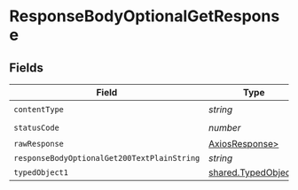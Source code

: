 # ResponseBodyOptionalGetResponse


## Fields

| Field                                                      | Type                                                       | Required                                                   | Description                                                |
| ---------------------------------------------------------- | ---------------------------------------------------------- | ---------------------------------------------------------- | ---------------------------------------------------------- |
| `contentType`                                              | *string*                                                   | :heavy_check_mark:                                         | N/A                                                        |
| `statusCode`                                               | *number*                                                   | :heavy_check_mark:                                         | N/A                                                        |
| `rawResponse`                                              | [AxiosResponse>](https://axios-http.com/docs/res_schema)   | :heavy_minus_sign:                                         | N/A                                                        |
| `responseBodyOptionalGet200TextPlainString`                | *string*                                                   | :heavy_minus_sign:                                         | OK                                                         |
| `typedObject1`                                             | [shared.TypedObject1](../../models/shared/typedobject1.md) | :heavy_minus_sign:                                         | OK                                                         |
